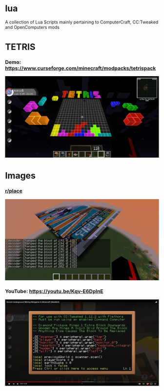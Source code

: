 # lua
A collection of Lua Scripts mainly pertaining to ComputerCraft, CC:Tweaked and OpenComputers mods
# TETRIS
### Demo: https://www.curseforge.com/minecraft/modpacks/tetrispack
![TETRIS](https://github.com/themindvirus/lua/blob/main/2020-10-08_18.png)
# Images
### [r/place](https://www.reddit.com/r/place/)
![Images](https://github.com/themindvirus/lua/blob/main/2022-04-03_18.59.20.png)
### YouTube: https://youtu.be/Kqv-E6DplnE
![Underground](https://github.com/themindvirus/lua/blob/main/04-08-2021.png)
